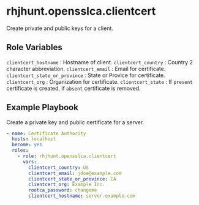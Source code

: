 # rhjhunt.opensslca.clientcert

Create private and public keys for a client.

## Role Variables

`clientcert_hostname` : Hostname of client.
`clientcert_country` : Country 2 character abbreviation.
`clientcert_email` : Email for certificate.
`clientcert_state_or_province` : State or Provice for certificate.
`clientcert_org` : Organization for certificate.
`clientcert_state` : If `present` certificate is created, if `absent` certificate is removed.

## Example Playbook

Create a private key and public certificate for a server.

```yaml
- name: Certificate Authority
  hosts: localhost
  become: yes
  roles:
    - role: rhjhunt.opensslca.clientcert
      vars:
        clientcert_country: US
        clientcert_email: jdoe@example.com
        clientcert_state_or_province: CA
        clientcert_org: Example Inc.
        rootca_password: changeme
        clientcert_hostname: server.example.com
```
